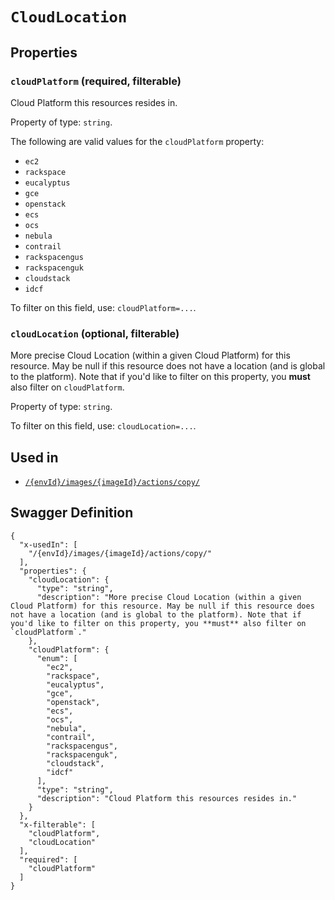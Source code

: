# `CloudLocation` #







## Properties ##

### `cloudPlatform` (required, filterable) ###

Cloud Platform this resources resides in.


Property of type: `string`.

 
The following are valid values for the `cloudPlatform` property:
  + `ec2`
  + `rackspace`
  + `eucalyptus`
  + `gce`
  + `openstack`
  + `ecs`
  + `ocs`
  + `nebula`
  + `contrail`
  + `rackspacengus`
  + `rackspacenguk`
  + `cloudstack`
  + `idcf`

To filter on this field, use: `cloudPlatform=...`.


### `cloudLocation` (optional, filterable) ###

More precise Cloud Location (within a given Cloud Platform) for this resource. May be null if this resource does not have a location (and is global to the platform). Note that if you'd like to filter on this property, you **must** also filter on `cloudPlatform`.


Property of type: `string`.


To filter on this field, use: `cloudLocation=...`.




## Used in ##

  + [`/{envId}/images/{imageId}/actions/copy/`](./../rest/api/user/v1/{envId}/images/{imageId}/actions/copy/)

## Swagger Definition ##

    {
      "x-usedIn": [
        "/{envId}/images/{imageId}/actions/copy/"
      ], 
      "properties": {
        "cloudLocation": {
          "type": "string", 
          "description": "More precise Cloud Location (within a given Cloud Platform) for this resource. May be null if this resource does not have a location (and is global to the platform). Note that if you'd like to filter on this property, you **must** also filter on `cloudPlatform`."
        }, 
        "cloudPlatform": {
          "enum": [
            "ec2", 
            "rackspace", 
            "eucalyptus", 
            "gce", 
            "openstack", 
            "ecs", 
            "ocs", 
            "nebula", 
            "contrail", 
            "rackspacengus", 
            "rackspacenguk", 
            "cloudstack", 
            "idcf"
          ], 
          "type": "string", 
          "description": "Cloud Platform this resources resides in."
        }
      }, 
      "x-filterable": [
        "cloudPlatform", 
        "cloudLocation"
      ], 
      "required": [
        "cloudPlatform"
      ]
    }
